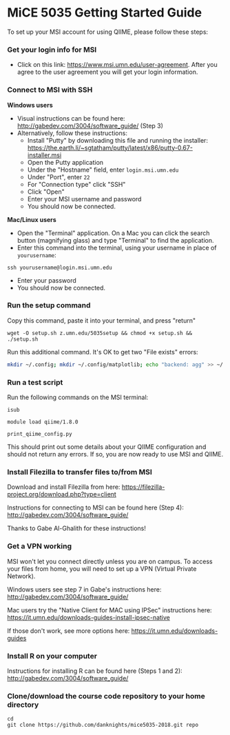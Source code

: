 # MiCE 5035 Getting Started Guide

To set up your MSI account for using QIIME, please follow these steps:

### Get your login info for MSI

  * Click on this link: https://www.msi.umn.edu/user-agreement. After you agree to the user agreement you will get your login information. 

### Connect to MSI with SSH

**Windows users**
  * Visual instructions can be found here: http://gabedev.com/3004/software_guide/ (Step 3)
  * Alternatively, follow these instructions:
    * Install "Putty" by downloading this file and running the installer:
https://the.earth.li/~sgtatham/putty/latest/x86/putty-0.67-installer.msi
    * Open the Putty application
    * Under the "Hostname" field, enter `login.msi.umn.edu`
    * Under "Port", enter `22`
    * For "Connection type" click "SSH"
    * Click "Open"
    * Enter your MSI username and password
    * You should now be connected.


**Mac/Linux users**

  * Open the "Terminal" application. On a Mac you can click the search button (magnifying glass) and type "Terminal" to find the application.
  * Enter this command into the terminal, using your username in place of `yourusername`:

`ssh yourusername@login.msi.umn.edu`
 
 * Enter your password
  * You should now be connected.

### Run the setup command
Copy this command, paste it into your terminal, and press "return"

`wget -O setup.sh z.umn.edu/5035setup && chmod +x setup.sh && ./setup.sh`

Run this additional command. It's OK to get two "File exists" errors:
```bash
mkdir ~/.config; mkdir ~/.config/matplotlib; echo "backend: agg" >> ~/.config/matplotlib/matplotlibrc
```

### Run a test script
Run the following commands on the MSI terminal:

`isub`

`module load qiime/1.8.0`

`print_qiime_config.py`


This should print out some details about your QIIME configuration and should not return any errors. If so, you are now ready to use MSI and QIIME.

### Install Filezilla to transfer files to/from MSI
Download and install Filezilla from here: https://filezilla-project.org/download.php?type=client

Instructions for connecting to MSI can be found here (Step 4): http://gabedev.com/3004/software_guide/

Thanks to Gabe Al-Ghalith for these instructions!

### Get a VPN working
MSI won't let you connect directly unless you are on campus. To access your files from home, you will need to set up a VPN (Virtual Private Network). 

Windows users see step 7 in Gabe's instructions here: http://gabedev.com/3004/software_guide/

Mac users try the "Native Client for MAC using IPSec" instructions here: https://it.umn.edu/downloads-guides-install-ipsec-native

If those don't work, see more options here: https://it.umn.edu/downloads-guides

### Install R on your computer
Instructions for installing R can be found here (Steps 1 and 2): http://gabedev.com/3004/software_guide/

### Clone/download the course code repository to your home directory
```
cd
git clone https://github.com/danknights/mice5035-2018.git repo
```

